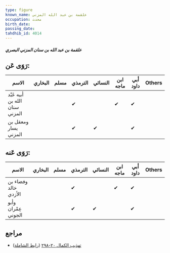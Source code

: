 ```yaml
---
type: figure
known_name: علقمة بن عبد الله المزني
occupation: محدث
birth_date:
passing_date:
tahdhib_id: 4014
---
```

##### علقمة بن عبد الله بن سنان المزني البصري

## رَوَى عَن:
| الاسم                          | البخاري | مسلم | الترمذي | النسائي | ابن ماجه | أبي داود | Others |
| ------------------------------ | ------- | ---- | ------- | ------- | -------- | -------- | ------ |
| أبيه عَبْد الله بن سنان المزني |         |      | ✔       |         | ✔        | ✔        |        |
| ومعقل بن يسار المزني           |         |      | ✔       | ✔       |          | ✔        |        |
## رَوَى عَنه:
| الاسم                | البخاري | مسلم | الترمذي | النسائي | ابن ماجه | أبي داود | Others |
| -------------------- | ------- | ---- | ------- | ------- | -------- | -------- | ------ |
| وفضاء بن خالد الأزدي |         |      | ✔       |         | ✔        | ✔        |        |
| وأبو عِمْران الجوني  |         |      | ✔       | ✔       |          | ✔        |        |
## مراجع
- [تهذيب الكمال ٢٠-٢٩٨](obsidian://open?vault=Tahdhib-al-Kamal&file=Figures/٤٠١٤-علقمة%20بن%20عبد%20الله%20بن%20سنان%20المزني%20البصري) ([رابط الشاملة](https://shamela.ws/book/3722/10428))